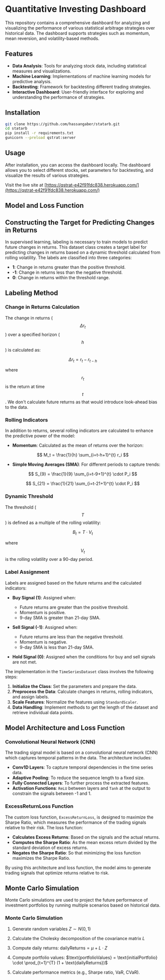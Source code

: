 # Quantitative Investing Dashboard

This repository contains a comprehensive dashboard for analyzing and visualizing the performance of various statistical arbitrage strategies over historical data. The dashboard supports strategies such as momentum, mean reversion, and volatility-based methods.

## Features

- **Data Analysis**: Tools for analyzing stock data, including statistical measures and visualizations.
- **Machine Learning**: Implementations of machine learning models for predictive analysis.
- **Backtesting**: Framework for backtesting different trading strategies.
- **Interactive Dashboard**: User-friendly interface for exploring and understanding the performance of strategies.

## Installation
```bash
git clone https://github.com/hassangaber/statarb.git
cd statarb
pip install -r requirements.txt
gunicorn --preload qstrat:server
```

## Usage

After installation, you can access the dashboard locally. The dashboard allows you to select different stocks, set parameters for backtesting, and visualize the results of various strategies.

Visit the live site at [https://qstrat-e42f91fdc838.herokuapp.com/](https://qstrat-e42f91fdc838.herokuapp.com/)

## Model and Loss Function

## Constructing the Target for Predicting Changes in Returns

In supervised learning, labeling is necessary to train models to predict future changes in returns. This dataset class creates a target label for predicting changes in returns based on a dynamic threshold calculated from rolling volatility. The labels are classified into three categories:
- **1**: Change in returns greater than the positive threshold.
- **-1**: Change in returns less than the negative threshold.
- **0**: Change in returns within the threshold range.

## Labeling Method

### Change in Returns Calculation
The change in returns ($$\Delta r_t$$) over a specified horizon ($$h$$) is calculated as:

$$ 
\Delta r_t = r_t - r_{t-h} 
$$

where $$r_t$$ is the return at time $$t$$. We don't calculate future returns as that would introduce look-ahead bias to the data.

### Rolling Indicators
In addition to returns, several rolling indicators are calculated to enhance the predictive power of the model:

- **Momentum**: Calculated as the mean of returns over the horizon:

$$
M_t = \frac{1}{h} \sum_{i=t-h+1}^{t} r_i
$$

- **Simple Moving Averages (SMA)**: For different periods to capture trends:

$$
S_{9} = \frac{1}{9} \sum_{i=t-9+1}^{t} \cdot P_i
$$

$$
S_{21} = \frac{1}{21} \sum_{i=t-21+1}^{t} \cdot P_i
$$

### Dynamic Threshold
The threshold ($$T$$) is defined as a multiple of the rolling volatility:

$$
B_t = T \cdot V_t 
$$

where $$V_t$$ is the rolling volatility over a 90-day period.

### Label Assignment
Labels are assigned based on the future returns and the calculated indicators:

- **Buy Signal (1)**: Assigned when:
    - Future returns are greater than the positive threshold.
    - Momentum is positive.
    - 9-day SMA is greater than 21-day SMA.

- **Sell Signal (-1)**: Assigned when:
    - Future returns are less than the negative threshold.
    - Momentum is negative.
    - 9-day SMA is less than 21-day SMA.

- **Hold Signal (0)**: Assigned when the conditions for buy and sell signals are not met.

The implementation in the `TimeSeriesDataset` class involves the following steps:

1. **Initialize the Class**: Set the parameters and prepare the data.
2. **Preprocess the Data**: Calculate changes in returns, rolling indicators, and assign labels.
3. **Scale Features**: Normalize the features using `StandardScaler`.
4. **Data Handling**: Implement methods to get the length of the dataset and retrieve individual data points.

## Model Architecture and Loss Function

### Convolutional Neural Network (CNN)
The trading signal model is based on a convolutional neural network (CNN) which captures temporal patterns in the data. The architecture includes:
- **Conv1D Layers**: To capture temporal dependencies in the time series data.
- **Adaptive Pooling**: To reduce the sequence length to a fixed size.
- **Fully Connected Layers**: To further process the extracted features.
- **Activation Functions**: `ReLU` between layers and `Tanh` at the output to constrain the signals between -1 and 1.

### ExcessReturnLoss Function
The custom loss function, `ExcessReturnLoss`, is designed to maximize the Sharpe Ratio, which measures the performance of the trading signals relative to their risk. The loss function:
- **Calculates Excess Returns**: Based on the signals and the actual returns.
- **Computes the Sharpe Ratio**: As the mean excess return divided by the standard deviation of excess returns.
- **Negates the Sharpe Ratio**: So that minimizing the loss function maximizes the Sharpe Ratio.

By using this architecture and loss function, the model aims to generate trading signals that optimize returns relative to risk.

## Monte Carlo Simulation

Monte Carlo simulations are used to project the future performance of investment portfolios by running multiple scenarios based on historical data.

### Monte Carlo Simulation

1. Generate random variables  $Z \sim N(0, 1)$
2. Calculate the Cholesky decomposition of the covariance matrix $L$ 
3. Compute daily returns: $\text{dailyReturns} = \mu + L \cdot Z$

4. Compute portfolio values: $\text{portfolioValues} = \text{initialPortfolio} \cdot \prod_{t=1}^{T} (1 + \text{dailyReturns})$

5. Calculate performance metrics (e.g., Sharpe ratio, VaR, CVaR).




